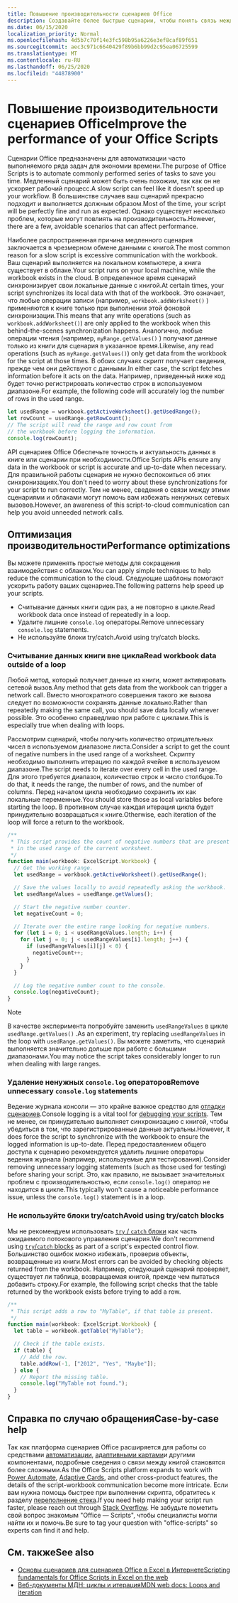 ```yaml
---
title: Повышение производительности сценариев Office
description: Создавайте более быстрые сценарии, чтобы понять связь между книгой Excel и сценарием.
ms.date: 06/15/2020
localization_priority: Normal
ms.openlocfilehash: 4d5b7c70f14e3fc598b95a6226e3ef8caf89f651
ms.sourcegitcommit: aec3c971c6640429f89b6bb99d2c95ea06725599
ms.translationtype: MT
ms.contentlocale: ru-RU
ms.lasthandoff: 06/25/2020
ms.locfileid: "44878900"
---
```

# <a name="improve-the-performance-of-your-office-scripts"></a><span data-ttu-id="3eb98-103">Повышение производительности сценариев Office</span><span class="sxs-lookup"><span data-stu-id="3eb98-103">Improve the performance of your Office Scripts</span></span>

<span data-ttu-id="3eb98-104">Сценарии Office предназначены для автоматизации часто выполняемого ряда задач для экономии времени.</span><span class="sxs-lookup"><span data-stu-id="3eb98-104">The purpose of Office Scripts is to automate commonly performed series of tasks to save you time.</span></span> <span data-ttu-id="3eb98-105">Медленный сценарий может быть очень похожим, так как он не ускоряет рабочий процесс.</span><span class="sxs-lookup"><span data-stu-id="3eb98-105">A slow script can feel like it doesn't speed up your workflow.</span></span> <span data-ttu-id="3eb98-106">В большинстве случаев ваш сценарий прекрасно подходит и выполняется должным образом.</span><span class="sxs-lookup"><span data-stu-id="3eb98-106">Most of the time, your script will be perfectly fine and run as expected.</span></span> <span data-ttu-id="3eb98-107">Однако существует несколько проблем, которые могут повлиять на производительность.</span><span class="sxs-lookup"><span data-stu-id="3eb98-107">However, there are a few, avoidable scenarios that can affect performance.</span></span>

<span data-ttu-id="3eb98-108">Наиболее распространенная причина медленного сценария заключается в чрезмерном обмене данными с книгой.</span><span class="sxs-lookup"><span data-stu-id="3eb98-108">The most common reason for a slow script is excessive communication with the workbook.</span></span> <span data-ttu-id="3eb98-109">Ваш сценарий выполняется на локальном компьютере, а книга существует в облаке.</span><span class="sxs-lookup"><span data-stu-id="3eb98-109">Your script runs on your local machine, while the workbook exists in the cloud.</span></span> <span data-ttu-id="3eb98-110">В определенное время сценарий синхронизирует свои локальные данные с книгой.</span><span class="sxs-lookup"><span data-stu-id="3eb98-110">At certain times, your script synchronizes its local data with that of the workbook.</span></span> <span data-ttu-id="3eb98-111">Это означает, что любые операции записи (например, `workbook.addWorksheet()` ) применяются к книге только при выполнении этой фоновой синхронизации.</span><span class="sxs-lookup"><span data-stu-id="3eb98-111">This means that any write operations (such as `workbook.addWorksheet()`) are only applied to the workbook when this behind-the-scenes synchronization happens.</span></span> <span data-ttu-id="3eb98-112">Аналогично, любые операции чтения (например, `myRange.getValues()` ) получают данные только из книги для сценария в указанное время.</span><span class="sxs-lookup"><span data-stu-id="3eb98-112">Likewise, any read operations (such as `myRange.getValues()`) only get data from the workbook for the script at those times.</span></span> <span data-ttu-id="3eb98-113">В обоих случаях скрипт получает сведения, прежде чем они действуют с данными.</span><span class="sxs-lookup"><span data-stu-id="3eb98-113">In either case, the script fetches information before it acts on the data.</span></span> <span data-ttu-id="3eb98-114">Например, приведенный ниже код будет точно регистрировать количество строк в используемом диапазоне.</span><span class="sxs-lookup"><span data-stu-id="3eb98-114">For example, the following code will accurately log the number of rows in the used range.</span></span>

```TypeScript
let usedRange = workbook.getActiveWorksheet().getUsedRange();
let rowCount = usedRange.getRowCount();
// The script will read the range and row count from
// the workbook before logging the information.
console.log(rowCount);
```

<span data-ttu-id="3eb98-115">API сценариев Office Обеспечьте точность и актуальность данных в книге или сценарии при необходимости.</span><span class="sxs-lookup"><span data-stu-id="3eb98-115">Office Scripts APIs ensure any data in the workbook or script is accurate and up-to-date when necessary.</span></span> <span data-ttu-id="3eb98-116">Для правильной работы сценария не нужно беспокоиться об этих синхронизациях.</span><span class="sxs-lookup"><span data-stu-id="3eb98-116">You don't need to worry about these synchronizations for your script to run correctly.</span></span> <span data-ttu-id="3eb98-117">Тем не менее, сведения о связи между этими сценариями и облаками могут помочь вам избежать ненужных сетевых вызовов.</span><span class="sxs-lookup"><span data-stu-id="3eb98-117">However, an awareness of this script-to-cloud communication can help you avoid unneeded network calls.</span></span>

## <a name="performance-optimizations"></a><span data-ttu-id="3eb98-118">Оптимизация производительности</span><span class="sxs-lookup"><span data-stu-id="3eb98-118">Performance optimizations</span></span>

<span data-ttu-id="3eb98-119">Вы можете применять простые методы для сокращения взаимодействия с облаком.</span><span class="sxs-lookup"><span data-stu-id="3eb98-119">You can apply simple techniques to help reduce the communication to the cloud.</span></span> <span data-ttu-id="3eb98-120">Следующие шаблоны помогают ускорить работу ваших сценариев.</span><span class="sxs-lookup"><span data-stu-id="3eb98-120">The following patterns help speed up your scripts.</span></span>

- <span data-ttu-id="3eb98-121">Считывание данных книги один раз, а не повторно в цикле.</span><span class="sxs-lookup"><span data-stu-id="3eb98-121">Read workbook data once instead of repeatedly in a loop.</span></span>
- <span data-ttu-id="3eb98-122">Удалите лишние `console.log` операторы.</span><span class="sxs-lookup"><span data-stu-id="3eb98-122">Remove unnecessary `console.log` statements.</span></span>
- <span data-ttu-id="3eb98-123">Не используйте блоки try/catch.</span><span class="sxs-lookup"><span data-stu-id="3eb98-123">Avoid using try/catch blocks.</span></span>

### <a name="read-workbook-data-outside-of-a-loop"></a><span data-ttu-id="3eb98-124">Считывание данных книги вне цикла</span><span class="sxs-lookup"><span data-stu-id="3eb98-124">Read workbook data outside of a loop</span></span>

<span data-ttu-id="3eb98-125">Любой метод, который получает данные из книги, может активировать сетевой вызов.</span><span class="sxs-lookup"><span data-stu-id="3eb98-125">Any method that gets data from the workbook can trigger a network call.</span></span> <span data-ttu-id="3eb98-126">Вместо многократного совершения такого же вызова следует по возможности сохранять данные локально.</span><span class="sxs-lookup"><span data-stu-id="3eb98-126">Rather than repeatedly making the same call, you should save data locally whenever possible.</span></span> <span data-ttu-id="3eb98-127">Это особенно справедливо при работе с циклами.</span><span class="sxs-lookup"><span data-stu-id="3eb98-127">This is especially true when dealing with loops.</span></span>

<span data-ttu-id="3eb98-128">Рассмотрим сценарий, чтобы получить количество отрицательных чисел в используемом диапазоне листа.</span><span class="sxs-lookup"><span data-stu-id="3eb98-128">Consider a script to get the count of negative numbers in the used range of a worksheet.</span></span> <span data-ttu-id="3eb98-129">Скрипту необходимо выполнить итерацию по каждой ячейке в используемом диапазоне.</span><span class="sxs-lookup"><span data-stu-id="3eb98-129">The script needs to iterate over every cell in the used range.</span></span> <span data-ttu-id="3eb98-130">Для этого требуется диапазон, количество строк и число столбцов.</span><span class="sxs-lookup"><span data-stu-id="3eb98-130">To do that, it needs the range, the number of rows, and the number of columns.</span></span> <span data-ttu-id="3eb98-131">Перед началом цикла необходимо сохранить их как локальные переменные.</span><span class="sxs-lookup"><span data-stu-id="3eb98-131">You should store those as local variables before starting the loop.</span></span> <span data-ttu-id="3eb98-132">В противном случае каждая итерация цикла будет принудительно возвращаться к книге.</span><span class="sxs-lookup"><span data-stu-id="3eb98-132">Otherwise, each iteration of the loop will force a return to the workbook.</span></span>

```TypeScript
/**
 * This script provides the count of negative numbers that are present
 * in the used range of the current worksheet.
 */
function main(workbook: ExcelScript.Workbook) {
  // Get the working range.
  let usedRange = workbook.getActiveWorksheet().getUsedRange();

  // Save the values locally to avoid repeatedly asking the workbook.
  let usedRangeValues = usedRange.getValues();

  // Start the negative number counter.
  let negativeCount = 0;

  // Iterate over the entire range looking for negative numbers.
  for (let i = 0; i < usedRangeValues.length; i++) {
    for (let j = 0; j < usedRangeValues[i].length; j++) {
      if (usedRangeValues[i][j] < 0) {
        negativeCount++;
      }
    }
  }

  // Log the negative number count to the console.
  console.log(negativeCount);
}
```

> [!NOTE]
> <span data-ttu-id="3eb98-133">В качестве эксперимента попробуйте заменить `usedRangeValues` в цикле `usedRange.getValues()` .</span><span class="sxs-lookup"><span data-stu-id="3eb98-133">As an experiment, try replacing `usedRangeValues` in the loop with `usedRange.getValues()`.</span></span> <span data-ttu-id="3eb98-134">Вы можете заметить, что сценарий выполняется значительно дольше при работе с большими диапазонами.</span><span class="sxs-lookup"><span data-stu-id="3eb98-134">You may notice the script takes considerably longer to run when dealing with large ranges.</span></span>

### <a name="remove-unnecessary-consolelog-statements"></a><span data-ttu-id="3eb98-135">Удаление ненужных `console.log` операторов</span><span class="sxs-lookup"><span data-stu-id="3eb98-135">Remove unnecessary `console.log` statements</span></span>

<span data-ttu-id="3eb98-136">Ведение журнала консоли — это крайне важное средство для [отладки сценариев](../testing/troubleshooting.md).</span><span class="sxs-lookup"><span data-stu-id="3eb98-136">Console logging is a vital tool for [debugging your scripts](../testing/troubleshooting.md).</span></span> <span data-ttu-id="3eb98-137">Тем не менее, он принудительно выполняет синхронизацию с книгой, чтобы убедиться в том, что зарегистрированные данные актуальны.</span><span class="sxs-lookup"><span data-stu-id="3eb98-137">However, it does force the script to synchronize with the workbook to ensure the logged information is up-to-date.</span></span> <span data-ttu-id="3eb98-138">Перед предоставлением общего доступа к сценарию рекомендуется удалить лишние операторы ведения журнала (например, используемые для тестирования).</span><span class="sxs-lookup"><span data-stu-id="3eb98-138">Consider removing unnecessary logging statements (such as those used for testing) before sharing your script.</span></span> <span data-ttu-id="3eb98-139">Это, как правило, не вызывает значительных проблем с производительностью, если `console.log()` оператор не находится в цикле.</span><span class="sxs-lookup"><span data-stu-id="3eb98-139">This typically won't cause a noticeable performance issue, unless the `console.log()` statement is in a loop.</span></span>

### <a name="avoid-using-trycatch-blocks"></a><span data-ttu-id="3eb98-140">Не используйте блоки try/catch</span><span class="sxs-lookup"><span data-stu-id="3eb98-140">Avoid using try/catch blocks</span></span>

<span data-ttu-id="3eb98-141">Мы не рекомендуем использовать [ `try` / `catch` блоки](https://developer.mozilla.org/docs/Web/JavaScript/Reference/Statements/try...catch) как часть ожидаемого потокового управления сценария.</span><span class="sxs-lookup"><span data-stu-id="3eb98-141">We don't recommend using [`try`/`catch` blocks](https://developer.mozilla.org/docs/Web/JavaScript/Reference/Statements/try...catch) as part of a script's expected control flow.</span></span> <span data-ttu-id="3eb98-142">Большинство ошибок можно избежать, проверив объекты, возвращенные из книги.</span><span class="sxs-lookup"><span data-stu-id="3eb98-142">Most errors can be avoided by checking objects returned from the workbook.</span></span> <span data-ttu-id="3eb98-143">Например, следующий сценарий проверяет, существует ли таблица, возвращаемая книгой, прежде чем пытаться добавить строку.</span><span class="sxs-lookup"><span data-stu-id="3eb98-143">For example, the following script checks that the table returned by the workbook exists before trying to add a row.</span></span>

```TypeScript
/**
 * This script adds a row to "MyTable", if that table is present.
 */
function main(workbook: ExcelScript.Workbook) {
  let table = workbook.getTable("MyTable");

  // Check if the table exists.
  if (table) {
    // Add the row.
    table.addRow(-1, ["2012", "Yes", "Maybe"]);
  } else {
    // Report the missing table.
    console.log("MyTable not found.");
  }
}
```

## <a name="case-by-case-help"></a><span data-ttu-id="3eb98-144">Справка по случаю обращения</span><span class="sxs-lookup"><span data-stu-id="3eb98-144">Case-by-case help</span></span>

<span data-ttu-id="3eb98-145">Так как платформа сценариев Office расширяется для работы со средствами [автоматизации](https://flow.microsoft.com/), [адаптивными картами](https://docs.microsoft.com/adaptive-cards)и другими компонентами, подробные сведения о связи между книгой становятся более сложными.</span><span class="sxs-lookup"><span data-stu-id="3eb98-145">As the Office Scripts platform expands to work with [Power Automate](https://flow.microsoft.com/), [Adaptive Cards](https://docs.microsoft.com/adaptive-cards), and other cross-product features, the details of the script-workbook communication become more intricate.</span></span> <span data-ttu-id="3eb98-146">Если вам нужна помощь быстрее при выполнении скрипта, обратитесь к разделу [переполнение стека](https://stackoverflow.com/questions/tagged/office-scripts).</span><span class="sxs-lookup"><span data-stu-id="3eb98-146">If you need help making your script run faster, please reach out through [Stack Overflow](https://stackoverflow.com/questions/tagged/office-scripts).</span></span> <span data-ttu-id="3eb98-147">Не забудьте пометить свой вопрос знакомым "Office — Scripts", чтобы специалисты могли найти их и помочь.</span><span class="sxs-lookup"><span data-stu-id="3eb98-147">Be sure to tag your question with "office-scripts" so experts can find it and help.</span></span>

## <a name="see-also"></a><span data-ttu-id="3eb98-148">См. также</span><span class="sxs-lookup"><span data-stu-id="3eb98-148">See also</span></span>

- [<span data-ttu-id="3eb98-149">Основы сценариев для сценариев Office в Excel в Интернете</span><span class="sxs-lookup"><span data-stu-id="3eb98-149">Scripting fundamentals for Office Scripts in Excel on the web</span></span>](scripting-fundamentals.md)
- [<span data-ttu-id="3eb98-150">Веб-документы МДН: циклы и итерация</span><span class="sxs-lookup"><span data-stu-id="3eb98-150">MDN web docs: Loops and iteration</span></span>](https://developer.mozilla.org/docs/Web/JavaScript/Guide/Loops_and_iteration)
